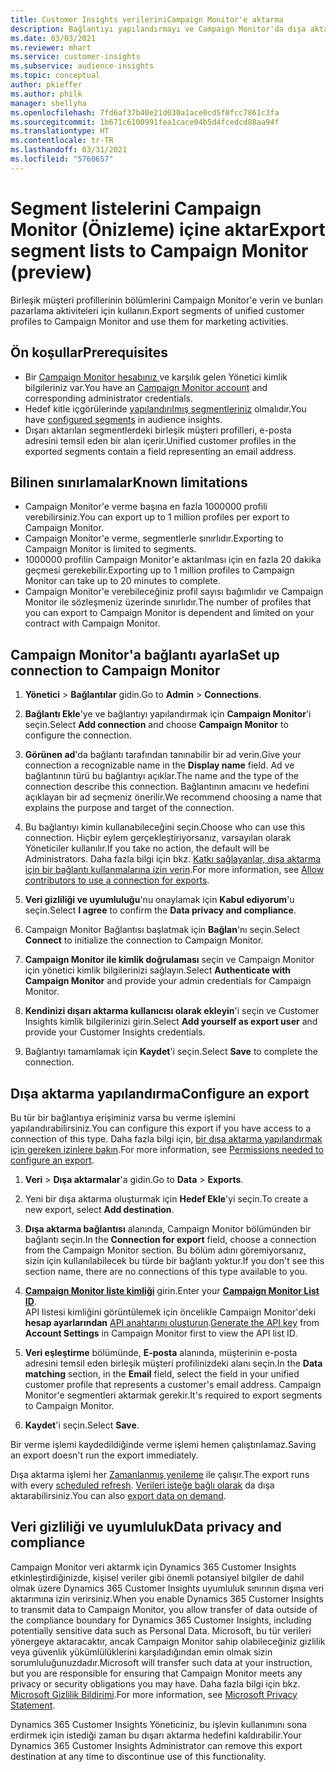```yaml
---
title: Customer Insights verileriniCampaign Monitor'e aktarma
description: Bağlantıyı yapılandırmayı ve Campaign Monitor'da dışa aktarmayı öğrenin.
ms.date: 03/03/2021
ms.reviewer: mhart
ms.service: customer-insights
ms.subservice: audience-insights
ms.topic: conceptual
author: pkieffer
ms.author: philk
manager: shellyha
ms.openlocfilehash: 7fd6af37b40e21d030a1ace0cd5f8fcc7861c3fa
ms.sourcegitcommit: 1b671c6100991fea1cace04b5d4fcedcd88aa94f
ms.translationtype: HT
ms.contentlocale: tr-TR
ms.lasthandoff: 03/31/2021
ms.locfileid: "5760657"
---
```

# <a name="export-segment-lists-to-campaign-monitor-preview"></a><span data-ttu-id="709eb-103">Segment listelerini Campaign Monitor (Önizleme) içine aktar</span><span class="sxs-lookup"><span data-stu-id="709eb-103">Export segment lists to Campaign Monitor (preview)</span></span>

<span data-ttu-id="709eb-104">Birleşik müşteri profillerinin bölümlerini Campaign Monitor'e verin ve bunları pazarlama aktiviteleri için kullanın.</span><span class="sxs-lookup"><span data-stu-id="709eb-104">Export segments of unified customer profiles to Campaign Monitor and use them for marketing activities.</span></span>

## <a name="prerequisites"></a><span data-ttu-id="709eb-105">Ön koşullar</span><span class="sxs-lookup"><span data-stu-id="709eb-105">Prerequisites</span></span>

-   <span data-ttu-id="709eb-106">Bir [Campaign Monitor hesabınız ](https://www.campaignmonitor.com/) ve karşılık gelen Yönetici kimlik bilgileriniz var.</span><span class="sxs-lookup"><span data-stu-id="709eb-106">You have an [Campaign Monitor account](https://www.campaignmonitor.com/) and corresponding administrator credentials.</span></span>
-   <span data-ttu-id="709eb-107">Hedef kitle içgörülerinde [yapılandırılmış segmentleriniz](segments.md) olmalıdır.</span><span class="sxs-lookup"><span data-stu-id="709eb-107">You have [configured segments](segments.md) in audience insights.</span></span>
-   <span data-ttu-id="709eb-108">Dışarı aktarılan segmentlerdeki birleşik müşteri profilleri, e-posta adresini temsil eden bir alan içerir.</span><span class="sxs-lookup"><span data-stu-id="709eb-108">Unified customer profiles in the exported segments contain a field representing an email address.</span></span>

## <a name="known-limitations"></a><span data-ttu-id="709eb-109">Bilinen sınırlamalar</span><span class="sxs-lookup"><span data-stu-id="709eb-109">Known limitations</span></span>

- <span data-ttu-id="709eb-110">Campaign Monitor'e verme başına en fazla 1000000 profili verebilirsiniz.</span><span class="sxs-lookup"><span data-stu-id="709eb-110">You can export up to 1 million profiles per export to Campaign Monitor.</span></span>
- <span data-ttu-id="709eb-111">Campaign Monitor'e verme, segmentlerle sınırlıdır.</span><span class="sxs-lookup"><span data-stu-id="709eb-111">Exporting to Campaign Monitor is limited to segments.</span></span>
- <span data-ttu-id="709eb-112">1000000 profilin Campaign Monitor'e aktarılması için en fazla 20 dakika geçmesi gerekebilir.</span><span class="sxs-lookup"><span data-stu-id="709eb-112">Exporting up to 1 million profiles to Campaign Monitor can take up to 20 minutes to complete.</span></span> 
- <span data-ttu-id="709eb-113">Campaign Monitor'e verebileceğiniz profil sayısı bağımlıdır ve Campaign Monitor ile sözleşmeniz üzerinde sınırlıdır.</span><span class="sxs-lookup"><span data-stu-id="709eb-113">The number of profiles that you can export to Campaign Monitor is dependent and limited on your contract with Campaign Monitor.</span></span>

## <a name="set-up-connection-to-campaign-monitor"></a><span data-ttu-id="709eb-114">Campaign Monitor'a bağlantı ayarla</span><span class="sxs-lookup"><span data-stu-id="709eb-114">Set up connection to Campaign Monitor</span></span>

1. <span data-ttu-id="709eb-115">**Yönetici** > **Bağlantılar** gidin.</span><span class="sxs-lookup"><span data-stu-id="709eb-115">Go to **Admin** > **Connections**.</span></span>

1. <span data-ttu-id="709eb-116">**Bağlantı Ekle**'ye ve bağlantıyı yapılandırmak için **Campaign Monitor**'i seçin.</span><span class="sxs-lookup"><span data-stu-id="709eb-116">Select **Add connection** and choose **Campaign Monitor** to configure the connection.</span></span>

1. <span data-ttu-id="709eb-117">**Görünen ad**'da bağlantı tarafından tanınabilir bir ad verin.</span><span class="sxs-lookup"><span data-stu-id="709eb-117">Give your connection a recognizable name in the **Display name** field.</span></span> <span data-ttu-id="709eb-118">Ad ve bağlantının türü bu bağlantıyı açıklar.</span><span class="sxs-lookup"><span data-stu-id="709eb-118">The name and the type of the connection describe this connection.</span></span> <span data-ttu-id="709eb-119">Bağlantının amacını ve hedefini açıklayan bir ad seçmeniz önerilir.</span><span class="sxs-lookup"><span data-stu-id="709eb-119">We recommend choosing a name that explains the purpose and target of the connection.</span></span>

1. <span data-ttu-id="709eb-120">Bu bağlantıyı kimin kullanabileceğini seçin.</span><span class="sxs-lookup"><span data-stu-id="709eb-120">Choose who can use this connection.</span></span> <span data-ttu-id="709eb-121">Hiçbir eylem gerçekleştiriyorsanız, varsayılan olarak Yöneticiler kullanılır.</span><span class="sxs-lookup"><span data-stu-id="709eb-121">If you take no action, the default will be Administrators.</span></span> <span data-ttu-id="709eb-122">Daha fazla bilgi için bkz. [Katkı sağlayanlar, dışa aktarma için bir bağlantı kullanmalarına izin verin](connections.md#allow-contributors-to-use-a-connection-for-exports).</span><span class="sxs-lookup"><span data-stu-id="709eb-122">For more information, see [Allow contributors to use a connection for exports](connections.md#allow-contributors-to-use-a-connection-for-exports).</span></span>

1. <span data-ttu-id="709eb-123">**Veri gizliliği ve uyumluluğu**'nu onaylamak için **Kabul ediyorum**'u seçin.</span><span class="sxs-lookup"><span data-stu-id="709eb-123">Select **I agree** to confirm the **Data privacy and compliance**.</span></span>

1. <span data-ttu-id="709eb-124">Campaign Monitor Bağlantısı başlatmak için **Bağlan**'nı seçin.</span><span class="sxs-lookup"><span data-stu-id="709eb-124">Select **Connect** to initialize the connection to Campaign Monitor.</span></span>

1. <span data-ttu-id="709eb-125">**Campaign Monitor ile kimlik doğrulaması** seçin ve Campaign Monitor için yönetici kimlik bilgilerinizi sağlayın.</span><span class="sxs-lookup"><span data-stu-id="709eb-125">Select **Authenticate with Campaign Monitor** and provide your admin credentials for Campaign Monitor.</span></span>

1. <span data-ttu-id="709eb-126">**Kendinizi dışarı aktarma kullanıcısı olarak ekleyin**'i seçin ve Customer Insights kimlik bilgilerinizi girin.</span><span class="sxs-lookup"><span data-stu-id="709eb-126">Select **Add yourself as export user** and provide your Customer Insights credentials.</span></span>

1. <span data-ttu-id="709eb-127">Bağlantıyı tamamlamak için **Kaydet**'i seçin.</span><span class="sxs-lookup"><span data-stu-id="709eb-127">Select **Save** to complete the connection.</span></span>

## <a name="configure-an-export"></a><span data-ttu-id="709eb-128">Dışa aktarma yapılandırma</span><span class="sxs-lookup"><span data-stu-id="709eb-128">Configure an export</span></span>

<span data-ttu-id="709eb-129">Bu tür bir bağlantıya erişiminiz varsa bu verme işlemini yapılandırabilirsiniz.</span><span class="sxs-lookup"><span data-stu-id="709eb-129">You can configure this export if you have access to a connection of this type.</span></span> <span data-ttu-id="709eb-130">Daha fazla bilgi için, [bir dışa aktarma yapılandırmak için gereken izinlere bakın](export-destinations.md#set-up-a-new-export).</span><span class="sxs-lookup"><span data-stu-id="709eb-130">For more information, see [Permissions needed to configure an export](export-destinations.md#set-up-a-new-export).</span></span>

1. <span data-ttu-id="709eb-131">**Veri** > **Dışa aktarmalar**'a gidin.</span><span class="sxs-lookup"><span data-stu-id="709eb-131">Go to **Data** > **Exports**.</span></span>

1. <span data-ttu-id="709eb-132">Yeni bir dışa aktarma oluşturmak için **Hedef Ekle**'yi seçin.</span><span class="sxs-lookup"><span data-stu-id="709eb-132">To create a new export, select **Add destination**.</span></span>

1. <span data-ttu-id="709eb-133">**Dışa aktarma bağlantısı** alanında, Campaign Monitor bölümünden bir bağlantı seçin.</span><span class="sxs-lookup"><span data-stu-id="709eb-133">In the **Connection for export** field, choose a connection from the Campaign Monitor section.</span></span> <span data-ttu-id="709eb-134">Bu bölüm adını göremiyorsanız, sizin için kullanılabilecek bu türde bir bağlantı yoktur.</span><span class="sxs-lookup"><span data-stu-id="709eb-134">If you don't see this section name, there are no connections of this type available to you.</span></span>

1. <span data-ttu-id="709eb-135">[**Campaign Monitor liste kimliği**](https://www.campaignmonitor.com/api/getting-started/#your-list-id) girin.</span><span class="sxs-lookup"><span data-stu-id="709eb-135">Enter your [**Campaign Monitor List ID**](https://www.campaignmonitor.com/api/getting-started/#your-list-id).</span></span>    
   <span data-ttu-id="709eb-136">API listesi kimliğini görüntülemek için öncelikle Campaign Monitor'deki **hesap ayarlarından** [API anahtarını oluşturun](https://www.campaignmonitor.com/api/getting-started/).</span><span class="sxs-lookup"><span data-stu-id="709eb-136">[Generate the API key](https://www.campaignmonitor.com/api/getting-started/) from **Account Settings** in Campaign Monitor first to view the API list ID.</span></span>  

3. <span data-ttu-id="709eb-137">**Veri eşleştirme** bölümünde, **E-posta** alanında, müşterinin e-posta adresini temsil eden birleşik müşteri profilinizdeki alanı seçin.</span><span class="sxs-lookup"><span data-stu-id="709eb-137">In the **Data matching** section, in the **Email** field, select the field in your unified customer profile that represents a customer's email address.</span></span> <span data-ttu-id="709eb-138">Campaign Monitor'e segmentleri aktarmak gerekir.</span><span class="sxs-lookup"><span data-stu-id="709eb-138">It's required to export segments to Campaign Monitor.</span></span>

1. <span data-ttu-id="709eb-139">**Kaydet**'i seçin.</span><span class="sxs-lookup"><span data-stu-id="709eb-139">Select **Save**.</span></span>

<span data-ttu-id="709eb-140">Bir verme işlemi kaydedildiğinde verme işlemi hemen çalıştırılamaz.</span><span class="sxs-lookup"><span data-stu-id="709eb-140">Saving an export doesn't run the export immediately.</span></span>

<span data-ttu-id="709eb-141">Dışa aktarma işlemi her [Zamanlanmış yenileme](system.md#schedule-tab) ile çalışır.</span><span class="sxs-lookup"><span data-stu-id="709eb-141">The export runs with every [scheduled refresh](system.md#schedule-tab).</span></span> <span data-ttu-id="709eb-142">[Verileri isteğe bağlı olarak](export-destinations.md#run-exports-on-demand) da dışa aktarabilirsiniz.</span><span class="sxs-lookup"><span data-stu-id="709eb-142">You can also [export data on demand](export-destinations.md#run-exports-on-demand).</span></span> 


## <a name="data-privacy-and-compliance"></a><span data-ttu-id="709eb-143">Veri gizliliği ve uyumluluk</span><span class="sxs-lookup"><span data-stu-id="709eb-143">Data privacy and compliance</span></span>

<span data-ttu-id="709eb-144">Campaign Monitor veri aktarmk için Dynamics 365 Customer Insights etkinleştirdiğinizde, kişisel veriler gibi önemli potansiyel bilgiler de dahil olmak üzere Dynamics 365 Customer Insights uyumluluk sınırının dışına veri aktarımına izin verirsiniz.</span><span class="sxs-lookup"><span data-stu-id="709eb-144">When you enable Dynamics 365 Customer Insights to transmit data to Campaign Monitor, you allow transfer of data outside of the compliance boundary for Dynamics 365 Customer Insights, including potentially sensitive data such as Personal Data.</span></span> <span data-ttu-id="709eb-145">Microsoft, bu tür verileri yönergeye aktaracaktır, ancak Campaign Monitor sahip olabileceğiniz gizlilik veya güvenlik yükümlülüklerini karşıladığından emin olmak sizin sorumluluğunuzdadır.</span><span class="sxs-lookup"><span data-stu-id="709eb-145">Microsoft will transfer such data at your instruction, but you are responsible for ensuring that Campaign Monitor meets any privacy or security obligations you may have.</span></span> <span data-ttu-id="709eb-146">Daha fazla bilgi için bkz. [Microsoft Gizlilik Bildirimi](https://go.microsoft.com/fwlink/?linkid=396732).</span><span class="sxs-lookup"><span data-stu-id="709eb-146">For more information, see [Microsoft Privacy Statement](https://go.microsoft.com/fwlink/?linkid=396732).</span></span>

<span data-ttu-id="709eb-147">Dynamics 365 Customer Insights Yöneticiniz, bu işlevin kullanımını sona erdirmek için istediği zaman bu dışarı aktarma hedefini kaldırabilir.</span><span class="sxs-lookup"><span data-stu-id="709eb-147">Your Dynamics 365 Customer Insights Administrator can remove this export destination at any time to discontinue use of this functionality.</span></span>
